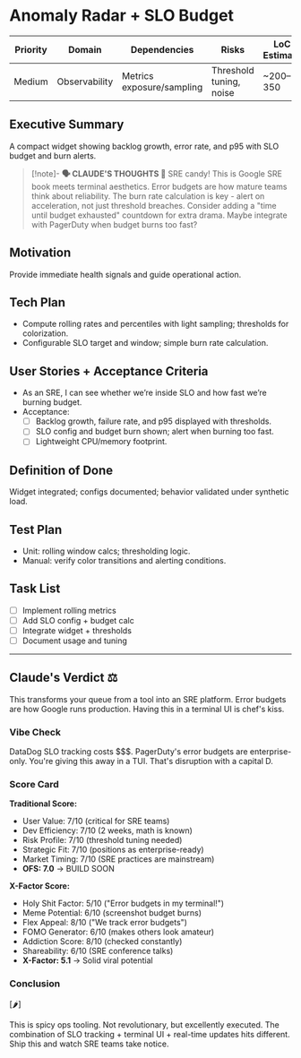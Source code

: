 # Anomaly Radar + SLO Budget

| Priority | Domain | Dependencies | Risks | LoC Estimate | Complexity | Effort | Impact |
| --- | --- | --- | --- | --- | --- | --- | --- |
| Medium | Observability | Metrics exposure/sampling | Threshold tuning, noise | ~200–350 | Medium (per tick O(1)) | 5 (Fib) | Med‑High |

## Executive Summary
A compact widget showing backlog growth, error rate, and p95 with SLO budget and burn alerts.

> [!note]- **🗣️ CLAUDE'S THOUGHTS 💭**
> SRE candy! This is Google SRE book meets terminal aesthetics. Error budgets are how mature teams think about reliability. The burn rate calculation is key - alert on acceleration, not just threshold breaches. Consider adding a "time until budget exhausted" countdown for extra drama. Maybe integrate with PagerDuty when budget burns too fast?

## Motivation
Provide immediate health signals and guide operational action.

## Tech Plan
- Compute rolling rates and percentiles with light sampling; thresholds for colorization.
- Configurable SLO target and window; simple burn rate calculation.

## User Stories + Acceptance Criteria
- As an SRE, I can see whether we’re inside SLO and how fast we’re burning budget.
- Acceptance:
  - [ ] Backlog growth, failure rate, and p95 displayed with thresholds.
  - [ ] SLO config and budget burn shown; alert when burning too fast.
  - [ ] Lightweight CPU/memory footprint.

## Definition of Done
Widget integrated; configs documented; behavior validated under synthetic load.

## Test Plan
- Unit: rolling window calcs; thresholding logic.
- Manual: verify color transitions and alerting conditions.

## Task List
- [ ] Implement rolling metrics
- [ ] Add SLO config + budget calc
- [ ] Integrate widget + thresholds
- [ ] Document usage and tuning

---

## Claude's Verdict ⚖️

This transforms your queue from a tool into an SRE platform. Error budgets are how Google runs production. Having this in a terminal UI is chef's kiss.

### Vibe Check

DataDog SLO tracking costs $$$. PagerDuty's error budgets are enterprise-only. You're giving this away in a TUI. That's disruption with a capital D.

### Score Card

**Traditional Score:**
- User Value: 7/10 (critical for SRE teams)
- Dev Efficiency: 7/10 (2 weeks, math is known)
- Risk Profile: 7/10 (threshold tuning needed)
- Strategic Fit: 7/10 (positions as enterprise-ready)
- Market Timing: 7/10 (SRE practices are mainstream)
- **OFS: 7.0** → BUILD SOON

**X-Factor Score:**
- Holy Shit Factor: 5/10 ("Error budgets in my terminal!")
- Meme Potential: 6/10 (screenshot budget burns)
- Flex Appeal: 8/10 ("We track error budgets")
- FOMO Generator: 6/10 (makes others look amateur)
- Addiction Score: 8/10 (checked constantly)
- Shareability: 6/10 (SRE conference talks)
- **X-Factor: 5.1** → Solid viral potential

### Conclusion

[🌶️]

This is spicy ops tooling. Not revolutionary, but excellently executed. The combination of SLO tracking + terminal UI + real-time updates hits different. Ship this and watch SRE teams take notice.

